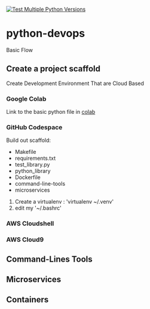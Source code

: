 [![Test Multiple Python Versions](https://github.com/RajratanWankhade/python-devops/actions/workflows/main.yml/badge.svg)](https://github.com/RajratanWankhade/python-devops/actions/workflows/main.yml)

# python-devops
Basic Flow



## Create a project scaffold

Create Development Environment That are Cloud Based

### Google Colab
Link to the basic python file in [colab](https://colab.research.google.com/github/RajratanWankhade/pydevops/blob/main/basic_python.ipynb)
### GitHub Codespace
Build out scaffold:
* Makefile
* requirements.txt
* test_library.py
* python_library
* Dockerfile
* command-line-tools
* microservices

1. Create a virtualenv : 'virtualenv ~/.venv'
2. edit my '~/.bashrc'


### AWS Cloudshell
### AWS Cloud9




## Command-Lines Tools


## Microservices


## Containers
